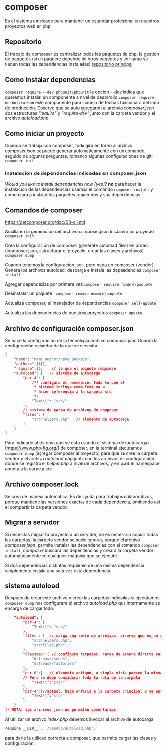 # composer
Es el sistema empleado para mantener un estandar profesional en nuestros proyectos web en php

## Repositorio
El trabajo de composer es centralizar todos los paquetes de php, la gestion de paquetes (si un paquete depende de otros paquetes y por tanto se tienen todas las dependencias instaladas)
[repositorio principal](https://packagist.org/)

## Como instalar dependencias
```composer require --dev phpunit/phpunit```
la opcion --dev indica que queremos instalar un componente a nivel de desarrollo
```composer require nesbot/carbon```
este componente para manejo de fechas funcionara del lado de producción. Observe que se auto agregaron al archvio _composer.json_ dos estructuras _"require"_ y _"require-dev"_ junto con la carpeta vendor y el archivo _autoload.php_ 

## Como iniciar un proyecto
Cuando se trabaja con composer, todo gira en torno al archivo _composer.json_ se puede generar automaticamente con un comando, seguido de algunas preguntas, tomando algunas configuraciones de git: ``` composer init ```

### Instalacion de dependencias indicadas en composer.json
_Would you like to install dependencies now [yes]?_ __no__
para hacer la instalacion de las dependencias usamos el comando ``` composer install ``` y comenzara a instalar los paquetes requeridos y sus dependencias.

## Comandos de composer
https://getcomposer.org/doc/03-cli.md

Auxilia en la generación del archivo composer.json
iniciando un proyecto
``` composer init ```

Crea la configuración de composer (generate autoload files)
en orden: (composer.json, estructurar el proyecto, crear las clases y archivos)
``` composer dump ```

Cuando tenemos la configuracion json, pero nada en composer (vendor)
Genera los archivos autoload, descarga e instala las dependencias
``` composer install ```

Agregar dependecias por primera vez
``` composer require nombre/paquete ```

Desinstalar un paquete
``` composer remove nombre/paquete``` 

Actualiza composer, el manejador de dependencias
``` composer self-update ```

Actualiza las dependencias de nuestros proyectos
``` composer update ```


## Archivo de configuración composer.json
Se hace la configuración de la tecnología
archivo _composer.json_
Guarda la configuración estandar de lo que se necesita
```json
{
    "name": "name_author/name_package",
    "authors":[{}],
    "require":{},    // lo que el paquete requiere
    "autoload": {   // sistema de autocarga
        "psr-4": {
            /** configura el namespace, todo lo que el  
             * sistema incluya como Text va a 
             * hacer referencia a la carpeta src
             */
            "Text\\": "src/"
        },
        // sistema de carga de archivos de composer
        "files": [
            "src/helpers.php"   // elemento de autocarga
        ]
    }
}
```
Para indicarle al sistema que se esta usando el sistema de (autocarga)[https://www.php-fig.org/] de composer, en la terminal ejecutamos
``` composer dump``` (agregar composer al proyecto) para que se cree la carpeta vendor
y el archivo _autoload.php_ junto con los archivos de configuración donde se registro el _helper.php_ a nivel de archivos, y en psr4 el namespace apunta a la carpeta _src_


## Archivo composer.lock
Se crea de manera automatica. Es de ayuda para trabajos colaborativos, porque mantiene las versiones exactas de cada dependencia, omitiendo asi el compartir la carpeta vendor.


## Migrar a servidor
Si necesitas migrar tu proyecto a un servidor, no es necesario copiar todas las carpetas, la carpeta vendor se suele ignorar, porque el archivo _composer.json_, permite instalar las dependencias con el comando ```composer install```, _composer_ buscará las dependencias y creará la carpeta vendor automáticamente en cualquier máquina que se ejecute.

Si dos dependencias distintas requieren de una misma dependencia simplemente instala una sola vez esta dependencia.


## sistema autoload
Despues de crear este archivo y crear las carpetas indicadas si ejecutamos ```composer dump``` nos configurara el archivo _autoload.php_ que internamente se encarga de cargar todo.
```json
    "autoload": {
        "psr-4": {
            "Text\\": "src/"
        },
        "files": [  // carga una serie de archivos, observe que es un array, configurando archivos ayudantes con funciones
            "src/helpers.php",
            "src/file2.php"
        ],
        "classmap":[ // configura carpetas, carga de manera directa carpetas que van a tener dentro de si diferentes clases
            "database/seeds",
            "database/factories"
        ],
        "psr-0":{   // elemento antiguo, a simple vista parece la misma configuración que psr-4
        // Pero se debe considerar toda la ruta de la carpeta
            "Text\\":"src/"
        },
        "psr-4":{//actual, hace enfasis a la carpeta principal y se entiende la ruta dentro de si o árbol de carpeta
            "Text\\":"src/"
        }
    }
// NOTA: los archivos json no permiten comentarios
```
Al utilizar un archivo _index.php_ debemos invocar al archivo de autocarga 
```php
require __DIR__ . '/vendor/autoload.php';
```
para darle la utilidad correcta a composer, que permite cargar las clases y configuración.
